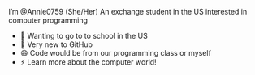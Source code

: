  I’m @Annie0759 (She/Her)
 An exchange student in the US interested in computer programming
- 🌱 Wanting to go to to school in the US
- 💞️ Very new to GitHub
- 😄 Code would be from our programming class or myself
- ⚡ Learn more about the computer world!
